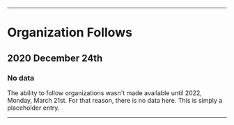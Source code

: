 
***

# Organization Follows

## 2020 December 24th

### No data

The ability to follow organizations wasn't made available until 2022, Monday, March 21st. For that reason, there is no data here. This is simply a placeholder entry.

***

